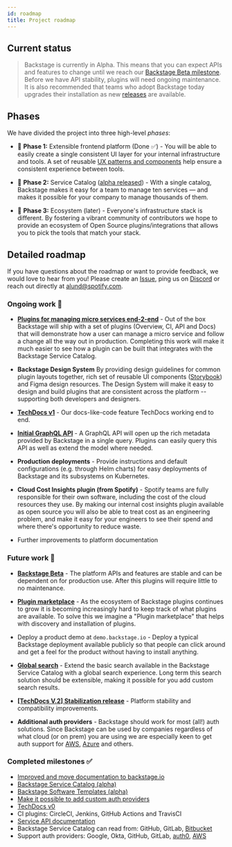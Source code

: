 ```yaml
---
id: roadmap
title: Project roadmap
---
```


## Current status

> Backstage is currently in Alpha. This means that you can expect APIs and
> features to change until we reach our
> [Backstage Beta milestone](https://github.com/spotify/backstage/milestone/19).
> Before we have API stability, plugins will need ongoing maintenance. It is
> also recommended that teams who adopt Backstage today upgrades their
> installation as new [releases](https://github.com/spotify/backstage/releases)
> are available.

## Phases

We have divided the project into three high-level _phases_:

- 🐣 **Phase 1:** Extensible frontend platform (Done ✅) - You will be able to
  easily create a single consistent UI layer for your internal infrastructure
  and tools. A set of reusable
  [UX patterns and components](https://backstage.io/storybook) help ensure a
  consistent experience between tools.

- 🐢 **Phase 2:** Service Catalog
  ([alpha released](https://backstage.io/blog/2020/06/22/backstage-service-catalog-alpha)) -
  With a single catalog, Backstage makes it easy for a team to manage ten
  services — and makes it possible for your company to manage thousands of them.

- 🐇 **Phase 3:** Ecosystem (later) - Everyone's infrastructure stack is
  different. By fostering a vibrant community of contributors we hope to provide
  an ecosystem of Open Source plugins/integrations that allows you to pick the
  tools that match your stack.

## Detailed roadmap

If you have questions about the roadmap or want to provide feedback, we would
love to hear from you! Please create an
[Issue](https://github.com/spotify/backstage/issues/new/choose), ping us on
[Discord](https://discord.gg/EBHEGzX) or reach out directly at
[alund@spotify.com](mailto:alund@spotify.com).

### Ongoing work 🚧

- **[Plugins for managing micro services end-2-end](https://github.com/spotify/backstage/milestone/14)** -
  Out of the box Backstage will ship with a set of plugins (Overview, CI, API
  and Docs) that will demonstrate how a user can manage a micro service and
  follow a change all the way out in production. Completing this work will make
  it much easier to see how a plugin can be built that integrates with the
  Backstage Service Catalog.

- **Backstage Design System** By providing design guidelines for common plugin
  layouts together, rich set of reusable UI components
  ([Storybook](https://backstage.io/storybook)) and Figma design resources. The
  Design System will make it easy to design and build plugins that are
  consistent across the platform -- supporting both developers and designers.

- **[TechDocs v1](https://github.com/spotify/backstage/milestone/16)** - Our
  docs-like-code feature TechDocs working end to end.

- **[Initial GraphQL API](https://github.com/spotify/backstage/milestone/13)** -
  A GraphQL API will open up the rich metadata provided by Backstage in a single
  query. Plugins can easily query this API as well as extend the model where
  needed.

- **Production deployments** - Provide instructions and default configurations
  (e.g. through Helm charts) for easy deployments of Backstage and its
  subsystems on Kubernetes.

- **Cloud Cost Insights plugin (from Spotify)** - Spotify teams are fully
  responsible for their own software, including the cost of the cloud resources
  they use. By making our internal cost insights plugin available as open source
  you will also be able to treat cost as an engineering problem, and make it
  easy for your engineers to see their spend and where there's opportunity to
  reduce waste.

- Further improvements to platform documentation

### Future work 🔮

- **[Backstage Beta](https://github.com/spotify/backstage/milestone/19)** - The
  platform APIs and features are stable and can be dependent on for production
  use. After this plugins will require little to no maintenance.

- **[Plugin marketplace](https://github.com/spotify/backstage/issues/2009)** -
  As the ecosystem of Backstage plugins continues to grow it is becoming
  increasingly hard to keep track of what plugins are available. To solve this
  we imagine a "Plugin marketplace" that helps with discovery and installation
  of plugins.

- Deploy a product demo at `demo.backstage.io` - Deploy a typical Backstage
  deployment available publicly so that people can click around and get a feel
  for the product without having to install anything.

- **[Global search](https://github.com/spotify/backstage/issues/1499)** - Extend
  the basic search available in the Backstage Service Catalog with a global
  search experience. Long term this search solution should be extensible, making
  it possible for you add custom search results.

- **[[TechDocs V.2] Stabilization release](https://github.com/spotify/backstage/milestone/17)** -
  Platform stability and compatibility improvements.

- **Additional auth providers** - Backstage should work for most (all!) auth
  solutions. Since Backstage can be used by companies regardless of what cloud
  (or on prem) you are using we are especially keen to get auth support for
  [AWS](https://github.com/spotify/backstage/issues/290),
  [Azure](https://github.com/spotify/backstage/issues/348) and others.

### Completed milestones ✅

- [Improved and move documentation to backstage.io](https://backstage.io/docs/overview/what-is-backstage)
- [Backstage Service Catalog (alpha)](https://backstage.io/blog/2020/06/22/backstage-service-catalog-alpha)
- [Backstage Software Templates (alpha)](https://backstage.io/blog/2020/08/05/announcing-backstage-software-templates)
- [Make it possible to add custom auth providers](https://backstage.io/blog/2020/07/01/how-to-enable-authentication-in-backstage-using-passport)
- [TechDocs v0](https://github.com/spotify/backstage/milestone/15)
- CI plugins: CircleCI, Jenkins, GitHub Actions and TravisCI
- [Service API documentation](https://github.com/spotify/backstage/pull/1737)
- Backstage Service Catalog can read from: GitHub, GitLab,
  [Bitbucket](https://github.com/spotify/backstage/pull/1938)
- Support auth providers: Google, Okta, GitHub, GitLab,
  [auth0](https://github.com/spotify/backstage/pull/1611),
  [AWS](https://github.com/spotify/backstage/pull/1990)

